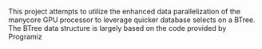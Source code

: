 This project attempts to utilize the enhanced data parallelization of the manycore GPU processor to leverage quicker database selects on a BTree.
The BTree data structure is largely based on the code provided by Programiz
